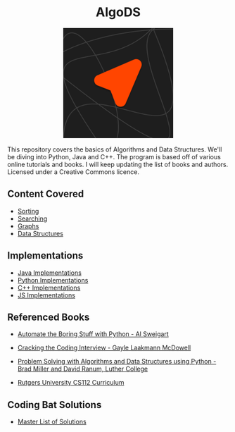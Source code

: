 <h1 align="center"> AlgoDS</h1>


<div align="center">
  <a>
    <img src="Algorithms/other/AlgoDSIcon.png" width="250">
  </a>
</div>


This repository covers the basics of Algorithms and Data Structures. We'll be diving into Python, Java and C++. 
The program is based off of various online tutorials and books. I will keep updating
the list of books and authors. Licensed under a Creative Commons licence.

## Content Covered 
+ [Sorting]()
+ [Searching]()
+ [Graphs]()
+ [Data Structures]()

## Implementations 
+ [Java Implementations](https://github.com/loej/AlgoDS/tree/master/Java)
+ [Python Implementations](https://github.com/loej/AlgoDS/tree/master/Python)
+ [C++ Implementations](https://github.com/loej/AlgoDS/tree/master/C%2B%2B)
+ [JS Implementations](https://github.com/loej/AlgoDS/tree/master/JavaScript)

## Referenced Books
+ [Automate the Boring Stuff with Python - Al Sweigart](http://automatetheboringstuff.com/)

+ [Cracking the Coding Interview - Gayle Laakmann McDowell](http://www.crackingthecodinginterview.com/)

+ [Problem Solving with Algorithms and Data Structures using Python -  Brad Miller and David Ranum, Luther College](https://runestone.academy/runestone/books/published/pythonds/index.html)

+ [Rutgers University CS112 Curriculum](https://github.com/USMC1941/CS112-Rutgers)

## Coding Bat Solutions
+ [Master List of Solutions](https://github.com/loej/AlgoDS/tree/master/Coding%20Bat%20Solutions)



